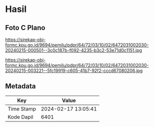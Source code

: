 # Hasil

## Foto C Plano

https://sirekap-obj-formc.kpu.go.id/9694/pemilu/pdpr/64/72/03/10/02/6472031002030-20240215-000501--3c0c187b-f092-4235-b3c2-53e71d0c1151.jpg

https://sirekap-obj-formc.kpu.go.id/9694/pemilu/pdpr/64/72/03/10/02/6472031002030-20240215-003221--5fc19919-c605-41b7-92f2-cccd67080206.jpg


## Metadata

| Key        | Value               |
| ---------- | ------------------- |
| Time Stamp | 2024-02-17 13:05:41 |
| Kode Dapil | 6401                |



